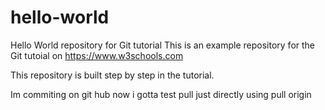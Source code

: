 # hello-world
Hello World repository for Git tutorial
This is an example repository for the Git tutoial on https://www.w3schools.com

This repository is built step by step in the tutorial.

Im commiting on git hub
now i gotta test pull
just directly using pull origin
